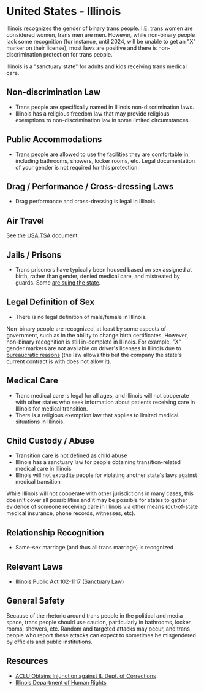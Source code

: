 # United States - Illinois

Illinois recognizes the gender of binary trans people. I.E. trans women
are considered women, trans men are men. However, while non-binary people
lack some recognition (for instance, until 2024, will be unable to get
an "X" marker on their license), most laws are positive and there is
non-discrimination protection for trans people.

Illinois is a "sanctuary state" for adults and kids receiving trans medical
care.

## Non-discrimination Law

 * Trans people are specifically named in Illinois non-discrimination laws.
 * Illinois has a religious freedom law that may provide religious exemptions
   to non-discrimination law in some limited circumstances.

## Public Accommodations

 * Trans people are allowed to use the facilities they are comfortable
   in, including bathrooms, showers, locker rooms, etc.  Legal
   documentation of your gender is not required for this protection.

## Drag / Performance / Cross-dressing Laws

 * Drag performance and cross-dressing is legal in Illinois.

## Air Travel

See the [USA TSA](notes/tsa.md) document.

## Jails / Prisons

 * Trans prisoners have typically been housed based on sex assigned at
   birth, rather than gender, denied medical care, and mistreated by
   guards. Some [are
   suing the state](https://chicagoreader.com/news-politics/transgender-prison-idoc/).

## Legal Definition of Sex

 * There is no legal definition of male/female in Illinois.

Non-binary people are recognized, at least by some aspects of
government, such as in the ability to change birth certificates,
However, non-binary recognition is still in-complete in Illinois.
For example, "X" gender markers are not available on driver's licenses
in Illinois due to [bureaucratic reasons](https://chicago.suntimes.com/2019/8/25/20832644/pritzker-approves-non-binary-state-id-cards-drivers-licenses)
(the law allows this but the
company the state's current contract is with does not allow it).

## Medical Care

 * Trans medical care is legal for all ages, and Illinois will not
   cooperate with other states who seek information about patients
   receiving care in Illinois for medical transition.
 * There is a religious exemption law that applies to limited medical
   situations in Illinois.

## Child Custody / Abuse

 * Transition care is not defined as child abuse
 * Illinois has a sanctuary law for people obtaining transition-related
   medical care in Illinois
 * Illinois will not extradite people for violating another state's laws
   against medical transition

While Illinois will not cooperate with other jurisdictions in many
cases, this doesn't cover all possibilities and it may be possible for
states to gather evidence of someone receiving care in Illinois via
other means (out-of-state medical insurance, phone records, witnesses,
etc).
 
## Relationship Recognition

 * Same-sex marriage (and thus all trans marriage) is recognized

## Relevant Laws

 * [Illinois Public Act 102-1117 (Sanctuary Law)](https://ilga.gov/legislation/publicacts/102/PDF/102-1117.pdf)

## General Safety

Because of the rhetoric around trans people in the political and media
space, trans people should use caution, particularly in bathrooms,
locker rooms, showers, etc.  Random and targeted attacks may occur, and
trans people who report these attacks can expect to sometimes be misgendered
by officials and public institutions.

## Resources

 * [ACLU Obtains Injunction against IL Dept. of Corrections](https://www.prisonlegalnews.org/news/2022/feb/1/transgender-women-illinois-doc-secure-injunction-special-monitor/)
 * [Illinois Department of Human Rights](https://dhr.illinois.gov/)
